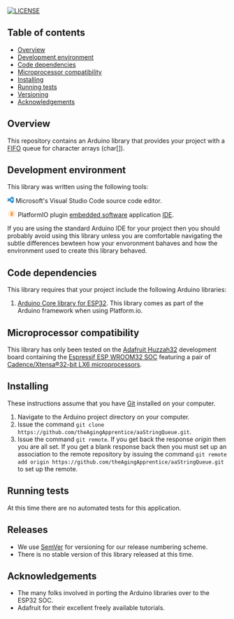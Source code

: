 [![LICENSE](https://img.shields.io/badge/license-MIT-lightgrey.svg)](https://raw.githubusercontent.com/mmistakes/minimal-mistakes/master/LICENSE)

## Table of contents
* [Overview](#Overview)
* [Development environment](#Development-environment)
* [Code dependencies](#Code-dependencies)
* [Microprocessor compatibility](#Microprocessor-compatibility)
* [Installing](#Installing)
* [Running tests](#Running-tests)
* [Versioning](#Versioning)
* [Acknowledgements](#Acknowledgements)

## Overview
This repository contains an Arduino library that provides your project with a [FIFO](https://en.wikipedia.org/wiki/FIFO_(computing_and_electronics)) queue for character arrays (char[]).

## Development environment
This library was written using the following tools:

[<img src="/img/vscLogo.png" width="15" height="15">](https://code.visualstudio.com/docs) Microsoft's Visual Studio Code source code editor. 

[<img src="/img/pioLogo.png" width="20" height="15">](https://platformio.org/) PlatformIO plugin [embedded software](https://en.wikipedia.org/wiki/Embedded_software) application [IDE](https://en.wikipedia.org/wiki/Integrated_development_environment). 

If you are using the standard Arduino IDE for your project then you should probably avoid using this library unless you are comfortable navigating the subtle differences bewteen how your envoronment bahaves and how the environment used to create this library behaved.

## Code dependencies
This library requires that your project include the following Arduino libraries:

1. [Arduino Core library for ESP32](https://github.com/espressif/arduino-esp32). This library comes as part of the Arduino framework when using Platform.io.

## Microprocessor compatibility
This library has only been tested on the [Adafruit Huzzah32](https://learn.adafruit.com/adafruit-huzzah32-esp32-feather) development board containing the [Espressif ESP WROOM32 SOC](https://www.espressif.com/sites/default/files/documentation/esp32_datasheet_en.pdf) featuring a pair of [Cadence/Xtensa®32-bit LX6 microprocessors](https://mirrobo.ru/wp-content/uploads/2016/11/Cadence_Tensillica_Xtensa_LX6_ds.pdf). 

## Installing
These instructions assume that you have [Git](https://git-scm.com/) installed on your computer.

1. Navigate to the Arduino project directory on your computer.
2. Issue the command `git clone https://github.com/theAgingApprentice/aaStringQueue.git`.
3. Issue the command `git remote`. If you get back the response *origin* then you are all set. If you get a blank response back then you must set up an association to the remote repository by issuing the command `git remote add origin https://github.com/theAgingApprentice/aaStringQueue.git` to set up the remote. 

## Running tests

At this time there are no automated tests for this application.

## Releases

* We use [SemVer](http://semver.org/) for versioning for our release numbering scheme. 
* There is no stable version of this library released at this time. 

## Acknowledgements

* The many folks involved in porting the Arduino libraries over to the ESP32 SOC.
* Adafruit for their excellent freely available tutorials.
